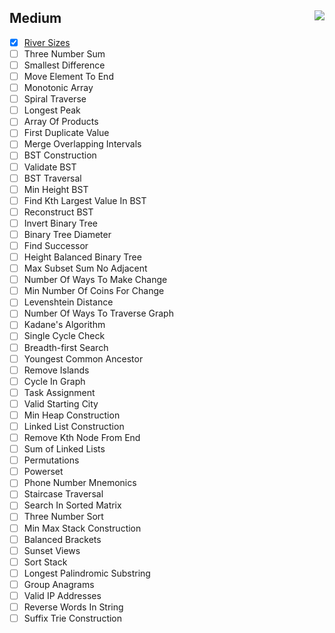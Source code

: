 <h2>Medium<img src="https://visitor-badge.glitch.me/badge?page_id=https://github.com/asahiocean/AlgoExpert/tree/main/medium" align="right"></h2>

* [x] [River Sizes](https://www.algoexpert.io/questions/River%20Sizes)
* [ ] Three Number Sum
* [ ] Smallest Difference
* [ ] Move Element To End
* [ ] Monotonic Array
* [ ] Spiral Traverse
* [ ] Longest Peak
* [ ] Array Of Products
* [ ] First Duplicate Value
* [ ] Merge Overlapping Intervals
* [ ] BST Construction
* [ ] Validate BST
* [ ] BST Traversal
* [ ] Min Height BST
* [ ] Find Kth Largest Value In BST
* [ ] Reconstruct BST
* [ ] Invert Binary Tree
* [ ] Binary Tree Diameter
* [ ] Find Successor
* [ ] Height Balanced Binary Tree
* [ ] Max Subset Sum No Adjacent
* [ ] Number Of Ways To Make Change
* [ ] Min Number Of Coins For Change
* [ ] Levenshtein Distance
* [ ] Number Of Ways To Traverse Graph
* [ ] Kadane's Algorithm
* [ ] Single Cycle Check
* [ ] Breadth-first Search
* [ ] Youngest Common Ancestor
* [ ] Remove Islands
* [ ] Cycle In Graph
* [ ] Task Assignment
* [ ] Valid Starting City
* [ ] Min Heap Construction
* [ ] Linked List Construction
* [ ] Remove Kth Node From End
* [ ] Sum of Linked Lists
* [ ] Permutations
* [ ] Powerset
* [ ] Phone Number Mnemonics
* [ ] Staircase Traversal
* [ ] Search In Sorted Matrix
* [ ] Three Number Sort
* [ ] Min Max Stack Construction
* [ ] Balanced Brackets
* [ ] Sunset Views
* [ ] Sort Stack
* [ ] Longest Palindromic Substring
* [ ] Group Anagrams
* [ ] Valid IP Addresses
* [ ] Reverse Words In String
* [ ] Suffix Trie Construction

